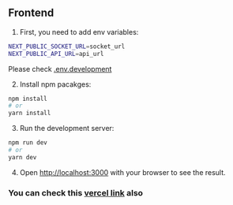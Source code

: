 ## Frontend 

1. First, you need to add env variables:
```bash
NEXT_PUBLIC_SOCKET_URL=socket_url
NEXT_PUBLIC_API_URL=api_url
```

Please check [.env.development](https://github.com/naruto0913/test-risk/blob/master/.env.development)

2. Install npm pacakges:
```bash
npm install
# or
yarn install
```

3. Run the development server:
```bash
npm run dev
# or
yarn dev
```

4. Open [http://localhost:3000](http://localhost:3000) with your browser to see the result.

### You can check this [vercel link](https://test-risk-murex.vercel.app) also
